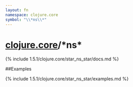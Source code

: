 ```yaml
---
layout: fn
namespace: clojure.core
symbol: "\\*ns\\*"
---
```


# [clojure.core](../)/\*ns\*

{% include 1.5.1/clojure.core/star_ns_star/docs.md %}

##Examples

{% include 1.5.1/clojure.core/star_ns_star/examples.md %}

